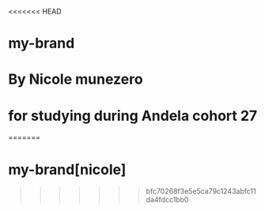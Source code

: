 <<<<<<< HEAD
# my-brand
# By Nicole munezero
# for studying during Andela cohort 27
=======
# my-brand[nicole]
>>>>>>> bfc70268f3e5e5ca79c1243abfc11da4fdcc1bb0

